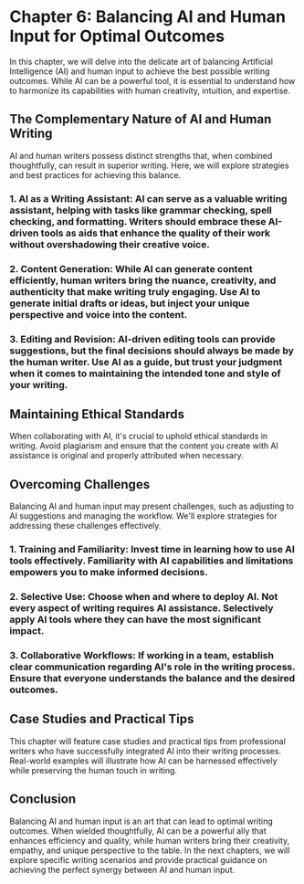 Chapter 6: Balancing AI and Human Input for Optimal Outcomes
============================================================

In this chapter, we will delve into the delicate art of balancing Artificial Intelligence (AI) and human input to achieve the best possible writing outcomes. While AI can be a powerful tool, it is essential to understand how to harmonize its capabilities with human creativity, intuition, and expertise.

The Complementary Nature of AI and Human Writing
------------------------------------------------

AI and human writers possess distinct strengths that, when combined thoughtfully, can result in superior writing. Here, we will explore strategies and best practices for achieving this balance.

### 1. **AI as a Writing Assistant**: AI can serve as a valuable writing assistant, helping with tasks like grammar checking, spell checking, and formatting. Writers should embrace these AI-driven tools as aids that enhance the quality of their work without overshadowing their creative voice.

### 2. **Content Generation**: While AI can generate content efficiently, human writers bring the nuance, creativity, and authenticity that make writing truly engaging. Use AI to generate initial drafts or ideas, but inject your unique perspective and voice into the content.

### 3. **Editing and Revision**: AI-driven editing tools can provide suggestions, but the final decisions should always be made by the human writer. Use AI as a guide, but trust your judgment when it comes to maintaining the intended tone and style of your writing.

Maintaining Ethical Standards
-----------------------------

When collaborating with AI, it's crucial to uphold ethical standards in writing. Avoid plagiarism and ensure that the content you create with AI assistance is original and properly attributed when necessary.

Overcoming Challenges
---------------------

Balancing AI and human input may present challenges, such as adjusting to AI suggestions and managing the workflow. We'll explore strategies for addressing these challenges effectively.

### 1. **Training and Familiarity**: Invest time in learning how to use AI tools effectively. Familiarity with AI capabilities and limitations empowers you to make informed decisions.

### 2. **Selective Use**: Choose when and where to deploy AI. Not every aspect of writing requires AI assistance. Selectively apply AI tools where they can have the most significant impact.

### 3. **Collaborative Workflows**: If working in a team, establish clear communication regarding AI's role in the writing process. Ensure that everyone understands the balance and the desired outcomes.

Case Studies and Practical Tips
-------------------------------

This chapter will feature case studies and practical tips from professional writers who have successfully integrated AI into their writing processes. Real-world examples will illustrate how AI can be harnessed effectively while preserving the human touch in writing.

Conclusion
----------

Balancing AI and human input is an art that can lead to optimal writing outcomes. When wielded thoughtfully, AI can be a powerful ally that enhances efficiency and quality, while human writers bring their creativity, empathy, and unique perspective to the table. In the next chapters, we will explore specific writing scenarios and provide practical guidance on achieving the perfect synergy between AI and human input.
